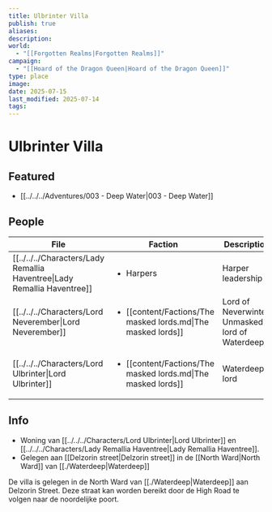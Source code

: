 ```yaml
---
title: Ulbrinter Villa
publish: true
aliases: 
description: 
world:
  - "[[Forgotten Realms|Forgotten Realms]]"
campaign:
  - "[[Hoard of the Dragon Queen|Hoard of the Dragon Queen]]"
type: place
image: 
date: 2025-07-15
last_modified: 2025-07-14
tags: 
---
```

# Ulbrinter Villa

## Featured
- [[../../../Adventures/003 - Deep Water|003 - Deep Water]]

## People
| File                                                                       | Faction                                                                       | Description                                      |
| -------------------------------------------------------------------------- | ----------------------------------------------------------------------------- | ------------------------------------------------ |
| [[../../../Characters/Lady Remallia Haventree\|Lady Remallia Haventree]] | <ul><li>Harpers</li></ul>                                                     | Harper leadership                                |
| [[../../../Characters/Lord Neverember\|Lord Neverember]]                 | <ul><li>[[content/Factions/The masked lords.md\|The masked lords]]</li></ul> | Lord of Neverwinter. Unmasked lord of Waterdeep. |
| [[../../../Characters/Lord Ulbrinter\|Lord Ulbrinter]]                   | <ul><li>[[content/Factions/The masked lords.md\|The masked lords]]</li></ul> | Waterdeep lord                                   |

## Info
* Woning van [[../../../Characters/Lord Ulbrinter|Lord Ulbrinter]] en [[../../../Characters/Lady Remallia Haventree|Lady Remallia Haventree]]. 
* Gelegen aan [[Delzorin street|Delzorin street]] in de [[North Ward|North Ward]] van [[./Waterdeep|Waterdeep]]

De villa is gelegen in de North Ward van [[./Waterdeep|Waterdeep]] aan Delzorin Street. Deze straat kan worden bereikt door de High Road te volgen naar de noordelijke poort.

